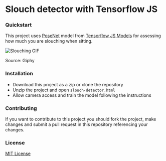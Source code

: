# Slouch detector with Tensorflow JS

### Quickstart

This project uses [PoseNet](https://github.com/tensorflow/tfjs-models/tree/master/posenet) model from [Tensorflow JS Models](https://github.com/tensorflow/tfjs-models) for assessing how much you are slouching when sitting.

![Slouching GIF](https://media0.giphy.com/media/eewrsrnLvU9hK/giphy.gif)

Source: Giphy

### Installation

- Download this project as a zip or clone the repository
- Unzip the project and open `slouch-detector.html`
- Allow camera access and train the model following the instructions

### Contributing

If you want to contribute to this project you should fork the project, make changes and submit a pull request in this repository referencing your changes.

### License

[MIT License](https://github.com/josh31416/slouch_detector_with_tfjs/blob/develop/LICENSE)
